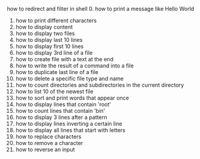 how to redirect and filter in shell
0. how to print a message like Hello World
1. how to print different characters
2. how to display content
3. how to display two files
4. how to display last 10 lines
5. how to display first 10 lines
6. how to display 3rd line of a file
7. how to create file with a text at the end
8. how to write the result of a command into a file
9. how to duplicate last line of a file
10. how to delete a specific file type and name
11. how to count directories and subdirectories in the current directory
12. how to list 10 of the newest file
13. how to sort and print words that appear once
14. how to display lines that contain 'root'
15. how to count lines that contain 'bin'
16. how to display 3 lines after a pattern
17. how to display lines inverting a certain line
18. how to display all lines that start with letters
19. how to replace characters
20. how to remove a character
21. how to reverse an input
